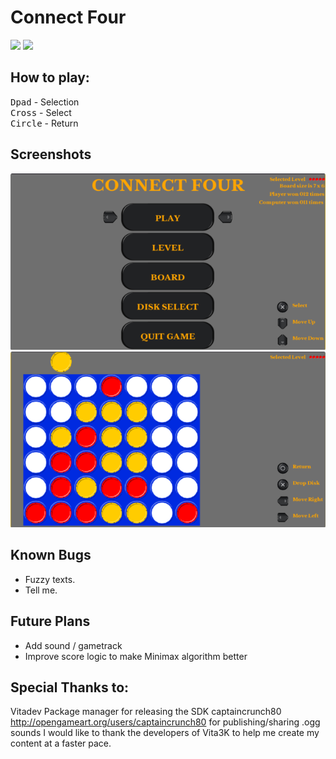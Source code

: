 # Connect Four

[<img src="https://img.shields.io/github/downloads/Dane64/ConnectFour/total">](https://github.com/Dane64/ConnectFour/releases)
[<img src="https://img.shields.io/github/v/release/Dane64/ConnectFour">](https://github.com/Dane64/ConnectFour/releases/latest)

## How to play:
 <kbd>Dpad</kbd> - Selection \
 <kbd>Cross</kbd> - Select \
 <kbd>Circle</kbd> - Return

## Screenshots
<img src="Screenshots/MainMenu.png"><br>
<img src="Screenshots/Game.png"><br>

## Known Bugs

- Fuzzy texts.
- Tell me.

## Future Plans

- Add sound /  gametrack
- Improve score logic to make Minimax algorithm better

## Special Thanks to:

Vitadev Package manager for releasing the SDK
captaincrunch80 <http://opengameart.org/users/captaincrunch80> for publishing/sharing .ogg sounds
I would like to thank the developers of Vita3K to help me create my content at a faster pace.

